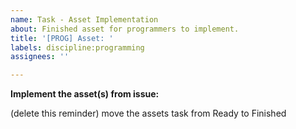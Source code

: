 ```yaml
---
name: Task - Asset Implementation
about: Finished asset for programmers to implement.
title: '[PROG] Asset: '
labels: discipline:programming
assignees: ''

---
```


**Implement the asset(s) from issue:** 

(delete this reminder) move the assets task from Ready to Finished